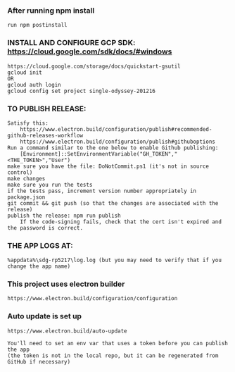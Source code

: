### After running npm install
    run npm postinstall


### INSTALL AND CONFIGURE GCP SDK: https://cloud.google.com/sdk/docs/#windows
    https://cloud.google.com/storage/docs/quickstart-gsutil 
    gcloud init 
    OR 
    gcloud auth login 
    gcloud config set project single-odyssey-201216


### TO PUBLISH RELEASE:
    Satisfy this:
        https://www.electron.build/configuration/publish#recommended-github-releases-workflow
        https://www.electron.build/configuration/publish#githuboptions
    Run a command similar to the one below to enable Github publishing:
        [Environment]::SetEnvironmentVariable("GH_TOKEN","<THE_TOKEN>","User")
    make sure you have the file: DoNotCommit.ps1 (it's not in source control)
    make changes
    make sure you run the tests
    if the tests pass, increment version number appropriately in package.json
    git commit && git push (so that the changes are associated with the release)
    publish the release: npm run publish
        If the code-signing fails, check that the cert isn't expired and the password is correct. 


### THE APP LOGS AT: 
    %appdata%\sdg-rp5217\log.log (but you may need to verify that if you change the app name)


### This project uses electron builder 
    https://www.electron.build/configuration/configuration 


### Auto update is set up 
    https://www.electron.build/auto-update 

    You'll need to set an env var that uses a token before you can publish the app
    (the token is not in the local repo, but it can be regenerated from GitHub if necessary)
